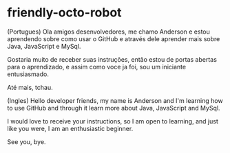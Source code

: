 # friendly-octo-robot

(Portugues)
Ola amigos desenvolvedores, me chamo Anderson e estou aprendendo sobre como usar o GitHub e através dele aprender mais sobre Java, JavaScript e MySql.

Gostaria muito de receber suas instruções, então estou de portas abertas para o aprendizado, e assim como voce ja foi, sou um iniciante entusiasmado.

Até mais, tchau.

(Ingles)
Hello developer friends, my name is Anderson and I'm learning how to use GitHub and through it learn more about Java, JavaScript and MySql.

I would love to receive your instructions, so I am open to learning, and just like you were, I am an enthusiastic beginner.

See you, bye.

